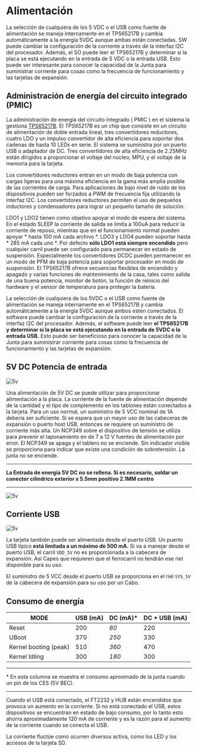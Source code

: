 Alimentación
============

La selección de cualquiera de los 5 VDC o el USB como fuente de alimentación se maneja internamente en el TPS65217B y cambia automáticamente a la energía 5VDC aunque ambas están conectadas. SW puede cambiar la configuración de la corriente a través de la interfaz I2C del procesador. Además, el SO puede leer el TPS65217B y determinar si la placa se está ejecutando en la entrada de 5 VDC o la entrada USB. Esto puede ser interesante para conocer la capacidad de la Junta para suministrar corriente para cosas como la frecuencia de funcionamiento y las tarjetas de expansión.

Administración de energía del circuito integrado (PMIC)
--------

La administración de energía del circuito integrado ( PMIC ) en el sistema la gestiona [TPS65217B](http://www.ti.com/product/tps65217b). El *TPS65217B* es un chip que consiste en un circuito de alimentación de doble entrada lineal, tres convertidores reductores, cuatro LDO y un impulso convertidor de alta eficiencia para soportar dos cadenas de hasta 10 LEDs en serie. El sistema se suministra por un puerto USB o adaptador de DC. Tres convertidores de alta eficiencia de 2.25MHz están dirigidos a proporcionar el voltaje del núcleo, MPU, y el voltaje de la memoria para la tarjeta.

Los convertidores reductores entran en un modo de baja potencia con cargas ligeras para una máxima eficiencia en la gama más amplia posible de las corrientes de carga. Para aplicaciones de bajo nivel de ruido de los dispositivos pueden ser forzados a PWM de frecuencia fija utilizando la interfaz I2C. Los convertidores reductores permiten el uso de pequeños inductores y condensadores para lograr un pequeño tamaño de solución.

LDO1 y LDO2 tienen como objetivo apoyar el modo de espera del sistema. En el estado SLEEP la corriente de salida se limita a 100uA para reducir la corriente de reposo, mientras que en el funcionamiento normal pueden apoyar * hasta 100 mA cada archivo *. LDO3 y LDO4 pueden soportar hasta * 285 mA cada uno *.
Por defecto **sólo LDO1 está siempre encendido** pero cualquier carril puede ser configurado para permanecer en estado de suspensión. Especialmente los convertidores DCDC pueden permanecer en un modo de PFM de baja potencia para soportar procesador en modo de suspensión. El TPS65217B ofrece secuencias flexibles de encendido y apagado y varias funciones de mantenimiento de la casa, tales como salida de una buena potencia, monitor de botón, la función de reinicio del hardware y el sensor de temperatura para proteger la batería.

La selección de cualquiera de los 5VDC o el USB como fuente de alimentación se maneja internamente en el TPS65217B y cambia automáticamente a la energía 5VDC aunque ambos esten conectados. El software puede cambiar la configuración de la corriente a través de la interfaz I2C del procesador. Además, el software puede leer **el TPS65217B y determinar si la placa se está ejecutando en la entrada de 5VDC o la entrada USB.** Esto puede ser beneficioso para conocer la capacidad de la Junta para suministrar corriente para cosas como la frecuencia de funcionamiento y las tarjetas de expansión.

5V DC Potencia de entrada
---------

![5v](img/5v.png)


Una alimentación de 5V DC se puede utilizar para proporcionar alimentación a la placa. La corriente de la fuente de alimentación depende de la cantidad y el tipo de complemento en los tablones están conectados a la tarjeta. Para un uso normal, un suministro de 5 VCC nominal de 1A debería ser suficiente. Si se espera que un mayor uso de las cabeceras de expansión o puerto host USB, entonces se requiere un suministro de corriente más alta. Un NCP349 sobre el dispositivo de tensión se utiliza para prevenir el taponamiento en de 7 a 12 V fuentes de alimentación por error. El NCP349 se apaga y el tablero no se enciende. Sin indicador visible se proporciona para indicar que existe una condición de sobretensión. La junta no se enciende.


------

**La Entrada de energía 5V DC no se rellena. Si es necesario, soldar un conector cilíndrico exterior x 5.5mm positivo 2.1MM centro**

------

![5v](img/5vconnector.jpg)


Corriente USB
--------

![5v](img/usbpower.png)


La tarjeta también puede ser alimentada desde el puerto USB. Un puerto USB típico **está limitada a un máximo de 500 mA.** Si va a manejar desde el puerto USB, el carril `VDD_5V` no es proporcionada a la cabecera de expansión. Así Capes que requieren que el ferrocarril no tendrán ese riel disponible para su uso.

El suministro de 5 VCC desde el puerto USB se proporciona en el riel `SYS_5V` de la cabecera de expansión para su uso por un Cabo.

Consumo de energía
--------


| MODE | USB (mA) | DC (mA)* | DC + USB (mA) |
| -----|-----|----|----------|
|Reset| 200 | *80* | 220 |
| UBoot | 370 | *250* | 330 |
| Kernel booting (peak) | 510 | *360* | 470 |
| Kernel Idling | 300 | *180* | 300 |

---

\* En esta columna se muestra el consumo aproximado de la junta cuando un pin de los CES (5V BEC).

---

Cuando el USB está conectado, el FT2232 y HUB están encendidos que provoca un aumento en la corriente. Si no está conectado el USB, estos dispositivos se encuentran en estado de bajo consumo, por lo tanto esto ahorra aproximadamente 120 mA de corriente y es la razón para el aumento de la corriente cuando se conecta el USB.

La corriente fluctúe como ocurren diversos activa, como los LED y los accesos de la tarjeta SD.
